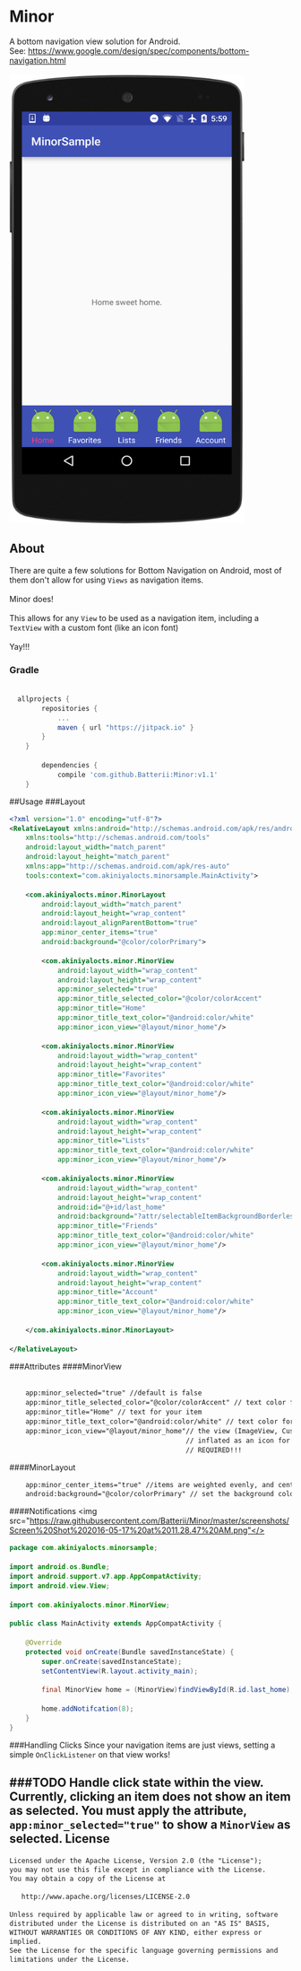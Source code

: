 # Minor
A bottom navigation view solution for Android. <br>
See: https://www.google.com/design/spec/components/bottom-navigation.html<br><br>
<img src="https://raw.githubusercontent.com/Batterii/Minor/master/screenshots/device-2016-05-13-180006.png" height="800" width="420"/>

## About
There are quite a few solutions for Bottom Navigation on Android, most of them don't allow for using ```Views``` as navigation
items.<br><br>
Minor does!<br><br>
This allows for any ```View``` to be used as a navigation item, including a ```TextView``` with a custom font (like an icon
font) 
<br><br>Yay!!!

### Gradle
```gradle

  allprojects {
		repositories {
			...
			maven { url "https://jitpack.io" }
		}
	}

		dependencies {
	        compile 'com.github.Batterii:Minor:v1.1'
	}
```
##Usage
###Layout
```xml
<?xml version="1.0" encoding="utf-8"?>
<RelativeLayout xmlns:android="http://schemas.android.com/apk/res/android"
    xmlns:tools="http://schemas.android.com/tools"
    android:layout_width="match_parent"
    android:layout_height="match_parent"
    xmlns:app="http://schemas.android.com/apk/res-auto"
    tools:context="com.akiniyalocts.minorsample.MainActivity">

    <com.akiniyalocts.minor.MinorLayout
        android:layout_width="match_parent"
        android:layout_height="wrap_content"
        android:layout_alignParentBottom="true"
        app:minor_center_items="true"
        android:background="@color/colorPrimary">

        <com.akiniyalocts.minor.MinorView
            android:layout_width="wrap_content"
            android:layout_height="wrap_content"
            app:minor_selected="true"
            app:minor_title_selected_color="@color/colorAccent"
            app:minor_title="Home"
            app:minor_title_text_color="@android:color/white"
            app:minor_icon_view="@layout/minor_home"/>

        <com.akiniyalocts.minor.MinorView
            android:layout_width="wrap_content"
            android:layout_height="wrap_content"
            app:minor_title="Favorites"
            app:minor_title_text_color="@android:color/white"
            app:minor_icon_view="@layout/minor_home"/>

        <com.akiniyalocts.minor.MinorView
            android:layout_width="wrap_content"
            android:layout_height="wrap_content"
            app:minor_title="Lists"
            app:minor_title_text_color="@android:color/white"
            app:minor_icon_view="@layout/minor_home"/>

        <com.akiniyalocts.minor.MinorView
            android:layout_width="wrap_content"
            android:layout_height="wrap_content"
            android:id="@+id/last_home"
            android:background="?attr/selectableItemBackgroundBorderless"
            app:minor_title="Friends"
            app:minor_title_text_color="@android:color/white"
            app:minor_icon_view="@layout/minor_home"/>

        <com.akiniyalocts.minor.MinorView
            android:layout_width="wrap_content"
            android:layout_height="wrap_content"
            app:minor_title="Account"
            app:minor_title_text_color="@android:color/white"
            app:minor_icon_view="@layout/minor_home"/>

    </com.akiniyalocts.minor.MinorLayout>

</RelativeLayout>
```
###Attributes
####MinorView
```xml

    app:minor_selected="true" //default is false
    app:minor_title_selected_color="@color/colorAccent" // text color for your selected item
    app:minor_title="Home" // text for your item
    app:minor_title_text_color="@android:color/white" // text color for your unselected item
    app:minor_icon_view="@layout/minor_home"// the view (ImageView, Custom font TextView, etc.) 
                                            // inflated as an icon for your item
                                            // REQUIRED!!!
```

####MinorLayout
```xml
    app:minor_center_items="true" //items are weighted evenly, and centered in the layout
    android:background="@color/colorPrimary" // set the background color for your layout
```

####Notifications
<img src="https://raw.githubusercontent.com/Batterii/Minor/master/screenshots/Screen%20Shot%202016-05-17%20at%2011.28.47%20AM.png"</>
```java
package com.akiniyalocts.minorsample;

import android.os.Bundle;
import android.support.v7.app.AppCompatActivity;
import android.view.View;

import com.akiniyalocts.minor.MinorView;

public class MainActivity extends AppCompatActivity {

    @Override
    protected void onCreate(Bundle savedInstanceState) {
        super.onCreate(savedInstanceState);
        setContentView(R.layout.activity_main);

        final MinorView home = (MinorView)findViewById(R.id.last_home);

        home.addNotifcation(8);
    }
}
```

###Handling Clicks
Since your navigation items are just views, setting a simple ```OnClickListener``` on that view works!

###TODO
Handle click state within the view. Currently, clicking an item does not show an item as selected. You must apply the 
attribute, ```app:minor_selected="true"``` to show a ```MinorView``` as selected.
License
--------

    Licensed under the Apache License, Version 2.0 (the "License");
    you may not use this file except in compliance with the License.
    You may obtain a copy of the License at

       http://www.apache.org/licenses/LICENSE-2.0

    Unless required by applicable law or agreed to in writing, software
    distributed under the License is distributed on an "AS IS" BASIS,
    WITHOUT WARRANTIES OR CONDITIONS OF ANY KIND, either express or implied.
    See the License for the specific language governing permissions and
    limitations under the License.
